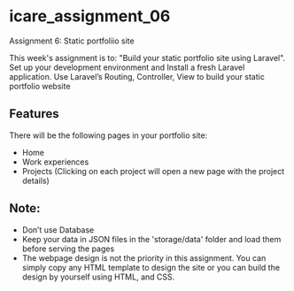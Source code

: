 # icare_assignment_06

Assignment 6: Static portfoliio site

This week's assignment is to: "Build your static portfolio site using Laravel".
Set up your development environment and Install a fresh Laravel application.
Use Laravel’s Routing, Controller, View to build your static portfolio website

## Features

There will be the following pages in your portfolio site:
- Home
- Work experiences
- Projects (Clicking on each project will open a new page with the project details)

## Note:
- Don’t use Database
- Keep your data in JSON files in the 'storage/data' folder and load them before serving the pages
- The webpage design is not the priority in this assignment. You can simply copy any HTML template to design the site or you can build the design by yourself using HTML, and CSS.
